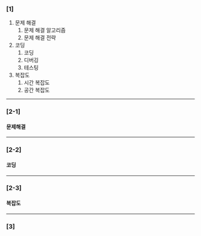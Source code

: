 ### [1]
  1. 문제 해결
     1. 문제 해결 알고리즘
     2. 문제 해결 전략
  2. 코딩
     1. 코딩
     2. 디버깅
     3. 테스팅
  3. 복잡도
     1. 시간 복잡도
     2. 공간 복잡도

---
### [2-1]
#### 문제해결
---
### [2-2]
#### 코딩
---
### [2-3]
#### 복잡도


---
### [3]
